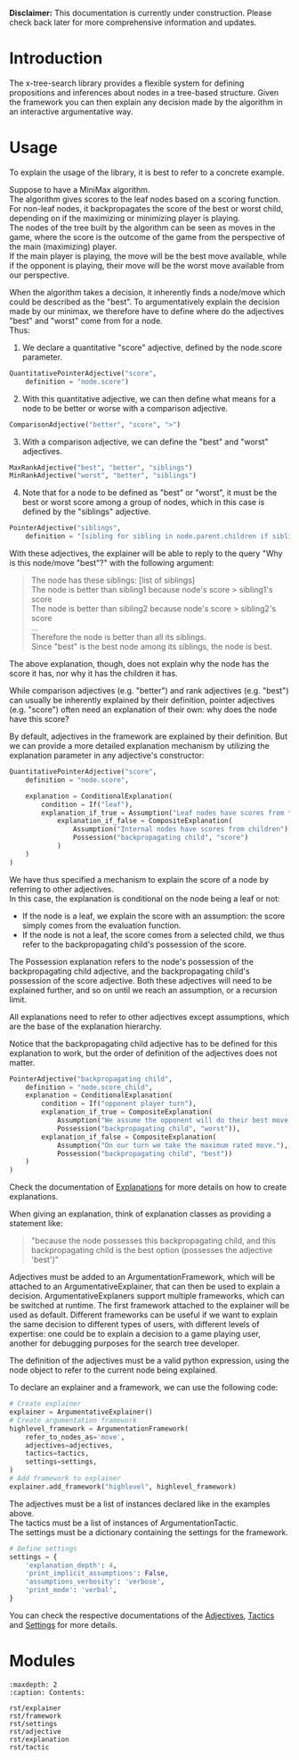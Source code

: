 **Disclaimer:** This documentation is currently under construction. Please check back later for more comprehensive information and updates.


# Introduction

The x-tree-search library provides a flexible system for defining propositions and inferences about nodes in a tree-based structure. Given the framework you can then explain any decision made by the algorithm in an interactive argumentative way.

# Usage

To explain the usage of the library, it is best to refer to a concrete example.

Suppose to have a MiniMax algorithm.<br>
The algorithm gives scores to the leaf nodes based on a scoring function. For non-leaf nodes, it backpropagates the score of the best or worst child, depending on if the maximizing or minimizing player is playing.<br>
The nodes of the tree built by the algorithm can be seen as moves in the game, where the score is the outcome of the game from the perspective of the main (maximizing) player.<br>
If the main player is playing, the move will be the best move available, while if the opponent is playing, their move will be the worst move available from our perspective.

When the algorithm takes a decision, it inherently finds a node/move which could be described as the "best".
To argumentatively explain the decision made by our minimax, we therefore have to define where do the adjectives "best" and "worst" come from for a node.<br>
Thus:
1. We declare a quantitative "score" adjective, defined by the node.score parameter.
```python
QuantitativePointerAdjective("score",
    definition = "node.score")
```
2. With this quantitative adjective, we can then define what means for a node to be better or worse with a comparison adjective.
```python
ComparisonAdjective("better", "score", ">")
```
3. With a comparison adjective, we can define the "best" and "worst" adjectives.    
```python
MaxRankAdjective("best", "better", "siblings")
MinRankAdjective("worst", "better", "siblings")
```
4. Note that for a node to be defined as "best" or "worst", it must be the best or worst score among a group of nodes, which in this case is defined by the "siblings" adjective.
```python
PointerAdjective("siblings",
    definition = "[sibling for sibling in node.parent.children if sibling is not node]")
```

With these adjectives, the explainer will be able to reply to the query "Why is this node/move "best"?" with the following argument:<br>
> The node has these siblings: [list of siblings]<br>
> The node is better than sibling1 because node's score > sibling1's score<br>
> The node is better than sibling2 because node's score > sibling2's score<br>
> ...<br>
> Therefore the node is better than all its siblings.<br>
> Since "best" is the best node among its siblings, the node is best.<br>

The above explanation, though, does not explain why the node has the score it has, nor why it has the children it has.

While comparison adjectives (e.g. "better") and rank adjectives (e.g. "best") can usually be inherently explained by their definition, pointer adjectives (e.g. "score") often need an explanation of their own: why does the node have this score?

By default, adjectives in the framework are explained by their definition. But we can provide a more detailed explanation mechanism by utilizing the explanation parameter in any adjective's constructor:
```python
QuantitativePointerAdjective("score",
    definition = "node.score",

    explanation = ConditionalExplanation(
        condition = If("leaf"),
        explanation_if_true = Assumption("Leaf nodes have scores from the evaluation function"),
            explanation_if_false = CompositeExplanation(
                Assumption("Internal nodes have scores from children"),
                Possession("backpropagating child", "score")
            )
    )
)
```
We have thus specified a mechanism to explain the score of a node by referring to other adjectives.<br>
In this case, the explanation is conditional on the node being a leaf or not:
- If the node is a leaf, we explain the score with an assumption: the score simply comes from the evaluation function.
- If the node is not a leaf, the score comes from a selected child, we thus refer to the backpropagating child's possession of the score.

The Possession explanation refers to the node's possession of the backpropagating child adjective, and the backpropagating child's possession of the score adjective. Both these adjectives will need to be explained further, and so on until we reach an assumption, or a recursion limit.

All explanations need to refer to other adjectives except assumptions, which are the base of the explanation hierarchy.

Notice that the backpropagating child adjective has to be defined for this explanation to work, but the order of definition of the adjectives does not matter.
```python
PointerAdjective("backpropagating child",
    definition = "node.score_child",
    explanation = ConditionalExplanation(
        condition = If("opponent player turn"),
        explanation_if_true = CompositeExplanation(
            Assumption("We assume the opponent will do their best move."),
            Possession("backpropagating child", "worst")),
        explanation_if_false = CompositeExplanation(
            Assumption("On our turn we take the maximum rated move."),
            Possession("backpropagating child", "best"))
    )
)
```
Check the documentation of [Explanations](rst/explanation) for more details on how to create explanations.

When giving an explanation, think of explanation classes as providing a statement like:<br>
> "because the node possesses this backpropagating child, and this backpropagating child is the best option (possesses the adjective 'best')" 

Adjectives must be added to an ArgumentationFramework, which will be attached to an ArgumentativeExplainer, that can then be used to explain a decision. ArgumentativeExplaners support multiple frameworks, which can be switched at runtime. The first framework attached to the explainer will be used as default. Different frameworks can be useful if we want to explain the same decision to different types of users, with different levels of expertise: one could be to explain a decision to a game playing user, another for debugging purposes for the search tree developer.

The definition of the adjectives must be a valid python expression, using the node object to refer to the current node being explained.

To declare an explainer and a framework, we can use the following code:
```python
# Create explainer
explainer = ArgumentativeExplainer()
# Create argumentation framework
highlevel_framework = ArgumentationFramework(
    refer_to_nodes_as='move',
    adjectives=adjectives,
    tactics=tactics,
    settings=settings,
)
# Add framework to explainer
explainer.add_framework("highlevel", highlevel_framework)
```
The adjectives must be a list of instances declared like in the examples above.<br>
The tactics must be a list of instances of ArgumentationTactic.<br>
The settings must be a dictionary containing the settings for the framework.<br>

```python
# Define settings
settings = {
    'explanation_depth': 4,
    'print_implicit_assumptions': False,
    'assumptions_verbosity': 'verbose',
    'print_mode': 'verbal',
}
```
You can check the respective documentations of the [Adjectives](rst/adjective), [Tactics](rst/tactic) and [Settings](rst/setting) for more details.


# Modules
```{toctree}
:maxdepth: 2
:caption: Contents:

rst/explainer
rst/framework
rst/settings
rst/adjective
rst/explanation
rst/tactic
```